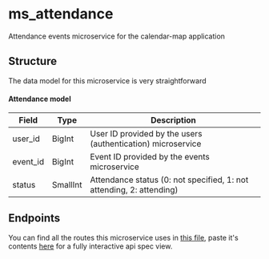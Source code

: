 # ms_attendance

Attendance events microservice for the calendar-map application

## Structure

The data model for this microservice is very straightforward

#### Attendance model 
| Field    | Type     | Description                                                          |
| ---------| ---------| ---------------------------------------------------------------------|
| user_id  | BigInt   | User ID provided by the users (authentication) microservice          |
| event_id | BigInt   | Event ID provided by the events microservice                         |
| status   | SmallInt | Attendance status (0: not specified, 1: not attending, 2: attending) |

## Endpoints

You can find all the routes this microservice uses in [this file](./api_spec_swagger.yaml), paste it's contents [here](https://editor.swagger.io/) for a fully interactive api spec view.

